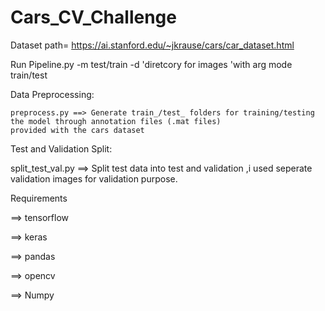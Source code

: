 # Cars_CV_Challenge
Dataset path= https://ai.stanford.edu/~jkrause/cars/car_dataset.html


Run Pipeline.py -m test/train -d 'diretcory for images 'with arg mode train/test

Data Preprocessing:

    preprocess.py ==> Generate train_/test_ folders for training/testing the model through annotation files (.mat files)
    provided with the cars dataset
    

Test and Validation Split:

split_test_val.py ==>    Split test data into test and validation ,i used seperate validation images for validation purpose.


    
    
Requirements 

 ==> tensorflow
 
 ==> keras
 
 ==> pandas
 
 ==> opencv
 
 ==> Numpy
